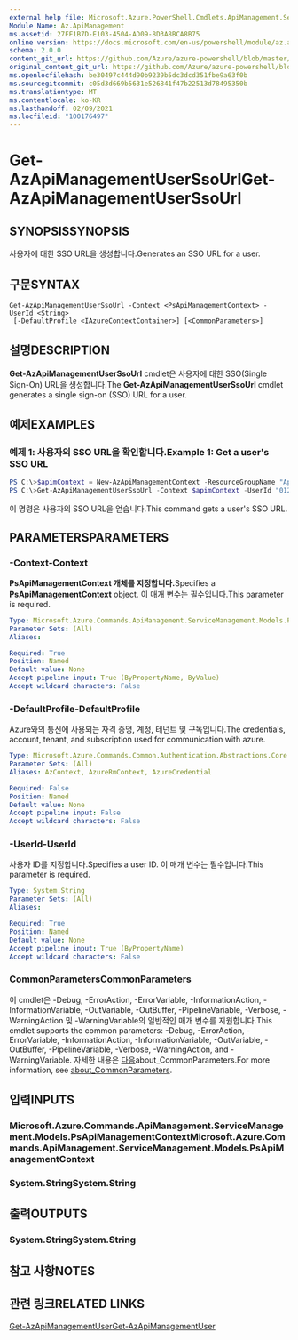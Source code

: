 ```yaml
---
external help file: Microsoft.Azure.PowerShell.Cmdlets.ApiManagement.ServiceManagement.dll-Help.xml
Module Name: Az.ApiManagement
ms.assetid: 27FF1B7D-E103-4504-AD09-8D3A8BCA8B75
online version: https://docs.microsoft.com/en-us/powershell/module/az.apimanagement/get-azapimanagementuserssourl
schema: 2.0.0
content_git_url: https://github.com/Azure/azure-powershell/blob/master/src/ApiManagement/ApiManagement/help/Get-AzApiManagementUserSsoUrl.md
original_content_git_url: https://github.com/Azure/azure-powershell/blob/master/src/ApiManagement/ApiManagement/help/Get-AzApiManagementUserSsoUrl.md
ms.openlocfilehash: be30497c444d90b9239b5dc3dcd351fbe9a63f0b
ms.sourcegitcommit: c05d3d669b5631e526841f47b22513d78495350b
ms.translationtype: MT
ms.contentlocale: ko-KR
ms.lasthandoff: 02/09/2021
ms.locfileid: "100176497"
---
```

# <span data-ttu-id="13981-101">Get-AzApiManagementUserSsoUrl</span><span class="sxs-lookup"><span data-stu-id="13981-101">Get-AzApiManagementUserSsoUrl</span></span>

## <span data-ttu-id="13981-102">SYNOPSIS</span><span class="sxs-lookup"><span data-stu-id="13981-102">SYNOPSIS</span></span>
<span data-ttu-id="13981-103">사용자에 대한 SSO URL을 생성합니다.</span><span class="sxs-lookup"><span data-stu-id="13981-103">Generates an SSO URL for a user.</span></span>

## <span data-ttu-id="13981-104">구문</span><span class="sxs-lookup"><span data-stu-id="13981-104">SYNTAX</span></span>

```
Get-AzApiManagementUserSsoUrl -Context <PsApiManagementContext> -UserId <String>
 [-DefaultProfile <IAzureContextContainer>] [<CommonParameters>]
```

## <span data-ttu-id="13981-105">설명</span><span class="sxs-lookup"><span data-stu-id="13981-105">DESCRIPTION</span></span>
<span data-ttu-id="13981-106">**Get-AzApiManagementUserSsoUrl** cmdlet은 사용자에 대한 SSO(Single Sign-On) URL을 생성합니다.</span><span class="sxs-lookup"><span data-stu-id="13981-106">The **Get-AzApiManagementUserSsoUrl** cmdlet generates a single sign-on (SSO) URL for a user.</span></span>

## <span data-ttu-id="13981-107">예제</span><span class="sxs-lookup"><span data-stu-id="13981-107">EXAMPLES</span></span>

### <span data-ttu-id="13981-108">예제 1: 사용자의 SSO URL을 확인합니다.</span><span class="sxs-lookup"><span data-stu-id="13981-108">Example 1: Get a user's SSO URL</span></span>
```powershell
PS C:\>$apimContext = New-AzApiManagementContext -ResourceGroupName "Api-Default-WestUS" -ServiceName "contoso"
PS C:\>Get-AzApiManagementUserSsoUrl -Context $apimContext -UserId "0123456789"
```

<span data-ttu-id="13981-109">이 명령은 사용자의 SSO URL을 얻습니다.</span><span class="sxs-lookup"><span data-stu-id="13981-109">This command gets a user's SSO URL.</span></span>

## <span data-ttu-id="13981-110">PARAMETERS</span><span class="sxs-lookup"><span data-stu-id="13981-110">PARAMETERS</span></span>

### <span data-ttu-id="13981-111">-Context</span><span class="sxs-lookup"><span data-stu-id="13981-111">-Context</span></span>
<span data-ttu-id="13981-112">**PsApiManagementContext 개체를 지정합니다.**</span><span class="sxs-lookup"><span data-stu-id="13981-112">Specifies a **PsApiManagementContext** object.</span></span>
<span data-ttu-id="13981-113">이 매개 변수는 필수입니다.</span><span class="sxs-lookup"><span data-stu-id="13981-113">This parameter is required.</span></span>

```yaml
Type: Microsoft.Azure.Commands.ApiManagement.ServiceManagement.Models.PsApiManagementContext
Parameter Sets: (All)
Aliases:

Required: True
Position: Named
Default value: None
Accept pipeline input: True (ByPropertyName, ByValue)
Accept wildcard characters: False
```

### <span data-ttu-id="13981-114">-DefaultProfile</span><span class="sxs-lookup"><span data-stu-id="13981-114">-DefaultProfile</span></span>
<span data-ttu-id="13981-115">Azure와의 통신에 사용되는 자격 증명, 계정, 테넌트 및 구독입니다.</span><span class="sxs-lookup"><span data-stu-id="13981-115">The credentials, account, tenant, and subscription used for communication with azure.</span></span>

```yaml
Type: Microsoft.Azure.Commands.Common.Authentication.Abstractions.Core.IAzureContextContainer
Parameter Sets: (All)
Aliases: AzContext, AzureRmContext, AzureCredential

Required: False
Position: Named
Default value: None
Accept pipeline input: False
Accept wildcard characters: False
```

### <span data-ttu-id="13981-116">-UserId</span><span class="sxs-lookup"><span data-stu-id="13981-116">-UserId</span></span>
<span data-ttu-id="13981-117">사용자 ID를 지정합니다.</span><span class="sxs-lookup"><span data-stu-id="13981-117">Specifies a user ID.</span></span>
<span data-ttu-id="13981-118">이 매개 변수는 필수입니다.</span><span class="sxs-lookup"><span data-stu-id="13981-118">This parameter is required.</span></span>

```yaml
Type: System.String
Parameter Sets: (All)
Aliases:

Required: True
Position: Named
Default value: None
Accept pipeline input: True (ByPropertyName)
Accept wildcard characters: False
```

### <span data-ttu-id="13981-119">CommonParameters</span><span class="sxs-lookup"><span data-stu-id="13981-119">CommonParameters</span></span>
<span data-ttu-id="13981-120">이 cmdlet은 -Debug, -ErrorAction, -ErrorVariable, -InformationAction, -InformationVariable, -OutVariable, -OutBuffer, -PipelineVariable, -Verbose, -WarningAction 및 -WarningVariable의 일반적인 매개 변수를 지원합니다.</span><span class="sxs-lookup"><span data-stu-id="13981-120">This cmdlet supports the common parameters: -Debug, -ErrorAction, -ErrorVariable, -InformationAction, -InformationVariable, -OutVariable, -OutBuffer, -PipelineVariable, -Verbose, -WarningAction, and -WarningVariable.</span></span> <span data-ttu-id="13981-121">자세한 내용은 [다음](http://go.microsoft.com/fwlink/?LinkID=113216)about_CommonParameters.</span><span class="sxs-lookup"><span data-stu-id="13981-121">For more information, see [about_CommonParameters](http://go.microsoft.com/fwlink/?LinkID=113216).</span></span>

## <span data-ttu-id="13981-122">입력</span><span class="sxs-lookup"><span data-stu-id="13981-122">INPUTS</span></span>

### <span data-ttu-id="13981-123">Microsoft.Azure.Commands.ApiManagement.ServiceManagement.Models.PsApiManagementContext</span><span class="sxs-lookup"><span data-stu-id="13981-123">Microsoft.Azure.Commands.ApiManagement.ServiceManagement.Models.PsApiManagementContext</span></span>

### <span data-ttu-id="13981-124">System.String</span><span class="sxs-lookup"><span data-stu-id="13981-124">System.String</span></span>

## <span data-ttu-id="13981-125">출력</span><span class="sxs-lookup"><span data-stu-id="13981-125">OUTPUTS</span></span>

### <span data-ttu-id="13981-126">System.String</span><span class="sxs-lookup"><span data-stu-id="13981-126">System.String</span></span>

## <span data-ttu-id="13981-127">참고 사항</span><span class="sxs-lookup"><span data-stu-id="13981-127">NOTES</span></span>

## <span data-ttu-id="13981-128">관련 링크</span><span class="sxs-lookup"><span data-stu-id="13981-128">RELATED LINKS</span></span>

[<span data-ttu-id="13981-129">Get-AzApiManagementUser</span><span class="sxs-lookup"><span data-stu-id="13981-129">Get-AzApiManagementUser</span></span>](./Get-AzApiManagementUser.md)


